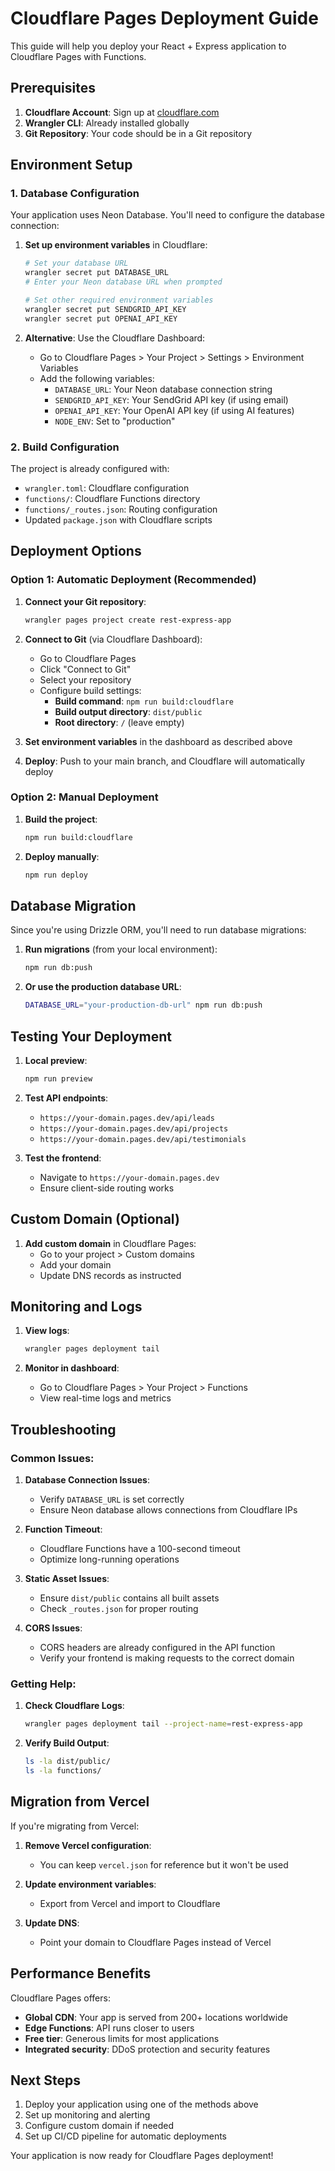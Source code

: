 # Cloudflare Pages Deployment Guide

This guide will help you deploy your React + Express application to Cloudflare Pages with Functions.

## Prerequisites

1. **Cloudflare Account**: Sign up at [cloudflare.com](https://cloudflare.com)
2. **Wrangler CLI**: Already installed globally
3. **Git Repository**: Your code should be in a Git repository

## Environment Setup

### 1. Database Configuration

Your application uses Neon Database. You'll need to configure the database connection:

1. **Set up environment variables** in Cloudflare:
   ```bash
   # Set your database URL
   wrangler secret put DATABASE_URL
   # Enter your Neon database URL when prompted
   
   # Set other required environment variables
   wrangler secret put SENDGRID_API_KEY
   wrangler secret put OPENAI_API_KEY
   ```

2. **Alternative**: Use the Cloudflare Dashboard:
   - Go to Cloudflare Pages > Your Project > Settings > Environment Variables
   - Add the following variables:
     - `DATABASE_URL`: Your Neon database connection string
     - `SENDGRID_API_KEY`: Your SendGrid API key (if using email)
     - `OPENAI_API_KEY`: Your OpenAI API key (if using AI features)
     - `NODE_ENV`: Set to "production"

### 2. Build Configuration

The project is already configured with:
- `wrangler.toml`: Cloudflare configuration
- `functions/`: Cloudflare Functions directory
- `functions/_routes.json`: Routing configuration
- Updated `package.json` with Cloudflare scripts

## Deployment Options

### Option 1: Automatic Deployment (Recommended)

1. **Connect your Git repository**:
   ```bash
   wrangler pages project create rest-express-app
   ```

2. **Connect to Git** (via Cloudflare Dashboard):
   - Go to Cloudflare Pages
   - Click "Connect to Git"
   - Select your repository
   - Configure build settings:
     - **Build command**: `npm run build:cloudflare`
     - **Build output directory**: `dist/public`
     - **Root directory**: `/` (leave empty)

3. **Set environment variables** in the dashboard as described above

4. **Deploy**: Push to your main branch, and Cloudflare will automatically deploy

### Option 2: Manual Deployment

1. **Build the project**:
   ```bash
   npm run build:cloudflare
   ```

2. **Deploy manually**:
   ```bash
   npm run deploy
   ```

## Database Migration

Since you're using Drizzle ORM, you'll need to run database migrations:

1. **Run migrations** (from your local environment):
   ```bash
   npm run db:push
   ```

2. **Or use the production database URL**:
   ```bash
   DATABASE_URL="your-production-db-url" npm run db:push
   ```

## Testing Your Deployment

1. **Local preview**:
   ```bash
   npm run preview
   ```

2. **Test API endpoints**:
   - `https://your-domain.pages.dev/api/leads`
   - `https://your-domain.pages.dev/api/projects`
   - `https://your-domain.pages.dev/api/testimonials`

3. **Test the frontend**:
   - Navigate to `https://your-domain.pages.dev`
   - Ensure client-side routing works

## Custom Domain (Optional)

1. **Add custom domain** in Cloudflare Pages:
   - Go to your project > Custom domains
   - Add your domain
   - Update DNS records as instructed

## Monitoring and Logs

1. **View logs**:
   ```bash
   wrangler pages deployment tail
   ```

2. **Monitor in dashboard**:
   - Go to Cloudflare Pages > Your Project > Functions
   - View real-time logs and metrics

## Troubleshooting

### Common Issues:

1. **Database Connection Issues**:
   - Verify `DATABASE_URL` is set correctly
   - Ensure Neon database allows connections from Cloudflare IPs

2. **Function Timeout**:
   - Cloudflare Functions have a 100-second timeout
   - Optimize long-running operations

3. **Static Asset Issues**:
   - Ensure `dist/public` contains all built assets
   - Check `_routes.json` for proper routing

4. **CORS Issues**:
   - CORS headers are already configured in the API function
   - Verify your frontend is making requests to the correct domain

### Getting Help:

1. **Check Cloudflare Logs**:
   ```bash
   wrangler pages deployment tail --project-name=rest-express-app
   ```

2. **Verify Build Output**:
   ```bash
   ls -la dist/public/
   ls -la functions/
   ```

## Migration from Vercel

If you're migrating from Vercel:

1. **Remove Vercel configuration**:
   - You can keep `vercel.json` for reference but it won't be used
   
2. **Update environment variables**:
   - Export from Vercel and import to Cloudflare
   
3. **Update DNS**:
   - Point your domain to Cloudflare Pages instead of Vercel

## Performance Benefits

Cloudflare Pages offers:
- **Global CDN**: Your app is served from 200+ locations worldwide
- **Edge Functions**: API runs closer to users
- **Free tier**: Generous limits for most applications
- **Integrated security**: DDoS protection and security features

## Next Steps

1. Deploy your application using one of the methods above
2. Set up monitoring and alerting
3. Configure custom domain if needed
4. Set up CI/CD pipeline for automatic deployments

Your application is now ready for Cloudflare Pages deployment!
